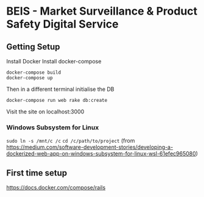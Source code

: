 # BEIS - Market Surveillance & Product Safety Digital Service

## Getting Setup
Install Docker
Install docker-compose

```
docker-compose build
docker-compose up
```
Then in a different terminal initialise the DB
```
docker-compose run web rake db:create
```
Visit the site on localhost:3000

### Windows Subsystem for Linux
`sudo ln -s /mnt/c /c`
`cd /c/path/to/project`
(from https://medium.com/software-development-stories/developing-a-dockerized-web-app-on-windows-subsystem-for-linux-wsl-61efec965080)

## First time setup
https://docs.docker.com/compose/rails
